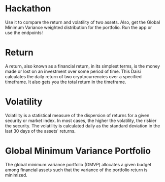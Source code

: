 # Hackathon

Use it to compare the return and volatility of two assets. Also, get the Global Minimum Variance weighted distribution for the portfolio. Run the app or use the endpoints!

# Return 

A return, also known as a financial return, in its simplest terms, is the money made or lost on an investment over some period of time. This Daisi calculates the daily return of two cryptocurrencies over a specified timeframe.
It also gets you the total return in the timeframe.

# Volatility

Volatility is a statistical measure of the dispersion of returns for a given security or market index. In most cases, the higher the volatility, the riskier the security. The volatility is calculated daily as the standard deviation in the last 30 days of the assets' returns.

# Global Minimum Variance Portfolio

The global minimum variance portfolio (GMVP) allocates a given budget among financial assets such that the variance of the portfolio return is minimized.

